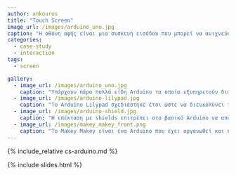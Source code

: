 ```yaml
---
author: ankouros
title: "Touch Screen"
image_url: /images/arduino_uno.jpg
caption: "Η οθόνη αφής είναι μια συσκευή εισόδου που μπορεί να ανιχνεύσει την παρουσία και τη θέση από ένα άγγιγμα μέσα στην περιοχή της οθόνης."
categories:
  - case-study
  - interaction
tags:
  - screen

gallery:
  - image_url: /images/arduino_uno.jpg
    caption: "Υπάρχουν πάρα πολλά είδη Arduino τα οποία εξυπηρετούν διαφορετικές ανάγκες."
  - image_url: /images/arduino-lilypad.jpg
    caption: "Το Arduino Lilypad σχεδιάστηκε έτσι ώστε να διευκολύνει το ράψιμό του σε υφάσματα."
  - image_url: /images/arduino-shield.jpg
    caption: "Η επέκταση με shields επιτρέπει στο βασικό Arduino να αποκτήσει νέες δυνατότητες εισόδου (π.χ., joystick) και εξόδου."
  - image_url: /images/makey_makey_front.png
    caption: "Το Makey Makey είναι ένα Arduino που έχει οργανωθεί και προγραμματιστεί έτσι ώστε να διευκολύνει τον πειραματισμό με νέες συσκευές εισόδου."
---
```


{% include_relative cs-arduino.md %}

{% include slides.html %}

